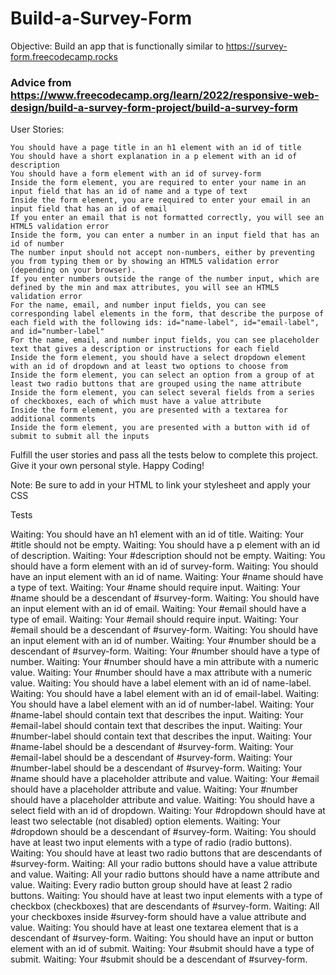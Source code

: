 # Build-a-Survey-Form
Objective: Build an app that is functionally similar to https://survey-form.freecodecamp.rocks

### Advice from https://www.freecodecamp.org/learn/2022/responsive-web-design/build-a-survey-form-project/build-a-survey-form

User Stories:

    You should have a page title in an h1 element with an id of title
    You should have a short explanation in a p element with an id of description
    You should have a form element with an id of survey-form
    Inside the form element, you are required to enter your name in an input field that has an id of name and a type of text
    Inside the form element, you are required to enter your email in an input field that has an id of email
    If you enter an email that is not formatted correctly, you will see an HTML5 validation error
    Inside the form, you can enter a number in an input field that has an id of number
    The number input should not accept non-numbers, either by preventing you from typing them or by showing an HTML5 validation error (depending on your browser).
    If you enter numbers outside the range of the number input, which are defined by the min and max attributes, you will see an HTML5 validation error
    For the name, email, and number input fields, you can see corresponding label elements in the form, that describe the purpose of each field with the following ids: id="name-label", id="email-label", and id="number-label"
    For the name, email, and number input fields, you can see placeholder text that gives a description or instructions for each field
    Inside the form element, you should have a select dropdown element with an id of dropdown and at least two options to choose from
    Inside the form element, you can select an option from a group of at least two radio buttons that are grouped using the name attribute
    Inside the form element, you can select several fields from a series of checkboxes, each of which must have a value attribute
    Inside the form element, you are presented with a textarea for additional comments
    Inside the form element, you are presented with a button with id of submit to submit all the inputs

Fulfill the user stories and pass all the tests below to complete this project. Give it your own personal style. Happy Coding!

Note: Be sure to add <link rel="stylesheet" href="styles.css"> in your HTML to link your stylesheet and apply your CSS

Tests

Waiting: You should have an h1 element with an id of title.
Waiting: Your #title should not be empty.
Waiting: You should have a p element with an id of description.
Waiting: Your #description should not be empty.
Waiting: You should have a form element with an id of survey-form.
Waiting: You should have an input element with an id of name.
Waiting: Your #name should have a type of text.
Waiting: Your #name should require input.
Waiting: Your #name should be a descendant of #survey-form.
Waiting: You should have an input element with an id of email.
Waiting: Your #email should have a type of email.
Waiting: Your #email should require input.
Waiting: Your #email should be a descendant of #survey-form.
Waiting: You should have an input element with an id of number.
Waiting: Your #number should be a descendant of #survey-form.
Waiting: Your #number should have a type of number.
Waiting: Your #number should have a min attribute with a numeric value.
Waiting: Your #number should have a max attribute with a numeric value.
Waiting: You should have a label element with an id of name-label.
Waiting: You should have a label element with an id of email-label.
Waiting: You should have a label element with an id of number-label.
Waiting: Your #name-label should contain text that describes the input.
Waiting: Your #email-label should contain text that describes the input.
Waiting: Your #number-label should contain text that describes the input.
Waiting: Your #name-label should be a descendant of #survey-form.
Waiting: Your #email-label should be a descendant of #survey-form.
Waiting: Your #number-label should be a descendant of #survey-form.
Waiting: Your #name should have a placeholder attribute and value.
Waiting: Your #email should have a placeholder attribute and value.
Waiting: Your #number should have a placeholder attribute and value.
Waiting: You should have a select field with an id of dropdown.
Waiting: Your #dropdown should have at least two selectable (not disabled) option elements.
Waiting: Your #dropdown should be a descendant of #survey-form.
Waiting: You should have at least two input elements with a type of radio (radio buttons).
Waiting: You should have at least two radio buttons that are descendants of #survey-form.
Waiting: All your radio buttons should have a value attribute and value.
Waiting: All your radio buttons should have a name attribute and value.
Waiting: Every radio button group should have at least 2 radio buttons.
Waiting: You should have at least two input elements with a type of checkbox (checkboxes) that are descendants of #survey-form.
Waiting: All your checkboxes inside #survey-form should have a value attribute and value.
Waiting: You should have at least one textarea element that is a descendant of #survey-form.
Waiting: You should have an input or button element with an id of submit.
Waiting: Your #submit should have a type of submit.
Waiting: Your #submit should be a descendant of #survey-form.